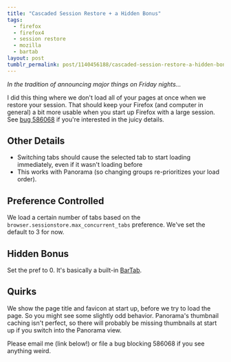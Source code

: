 ```yaml
---
title: "Cascaded Session Restore + a Hidden Bonus"
tags:
  - firefox
  - firefox4
  - session restore
  - mozilla
  - bartab
layout: post
tumblr_permalink: post/1140456188/cascaded-session-restore-a-hidden-bonus
---
```


_In the tradition of announcing major things on Friday nights..._

I did this thing where we don't load all of your pages at once when we restore your session. That should keep your Firefox (and computer in general) a bit more usable when you start up Firefox with a large session. See [bug 586068](https://bugzilla.mozilla.org/show_bug.cgi?id=586068) if you're interested in the juicy details.

## Other Details

* Switching tabs should cause the selected tab to start loading immediately, even if it wasn't loading before
* This works with Panorama (so changing groups re-prioritizes your load order).

## Preference Controlled

We load a certain number of tabs based on the `browser.sessionstore.max_concurrent_tabs` preference. We've set the default to 3 for now.

## Hidden Bonus

Set the pref to 0. It's basically a built-in [BarTab](https://addons.mozilla.org/en-US/firefox/addon/67651).

## Quirks

We show the page title and favicon at start up, before we try to load the page. So you might see some slightly odd behavior. Panorama's thumbnail caching isn't perfect, so there will probably be missing thumbnails at start up if you switch into the Panorama view.

Please email me (link below!) or file a bug blocking 586068 if you see anything weird.
